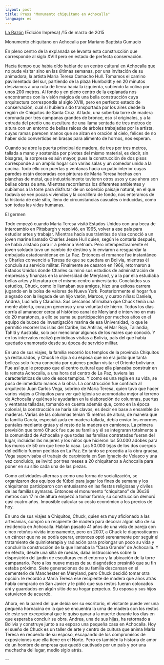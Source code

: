 ```yaml
---
layout: post
title: Press "Monumento chiquitano en Achocalla"
language: es
---
```


<a href="http://www.la-razon.com/index.php?_url=/suplementos/escape/Monumento-chiquitano-Achocalla_0_2233576719.html">La Razón</a> (Edición Impresa) /15 de marzo de 2015

Monumento chiquitano en Achocalla
por Mariano Baptista Gumucio

En pleno centro de la explanada se levanta esta construcción que corresponde al siglo XVIII pero en estado de perfecta conservación.

Hacía tiempo que había oído hablar de un centro cultural en Achocalla que no pude visitar sino en las últimas semanas, por una invitación de su animadora, la artista María Teresa Camacho Hull. Tomamos el camino pavimentado del sur, partiendo de la plaza Humboldt y en 20 minutos desviamos a una ruta de tierra hacia la izquierda, subiendo la colina por unos 200 metros. Al fondo y en pleno centro de la explanada nos encontramos con la visión mágica de una bella construcción cuya arquitectura correspondía al siglo XVIII, pero en perfecto estado de conservación, cual si hubiera sido transportada por los aires desde la región de Chiquitos de Santa Cruz. Al lado, una soberbia torre de madera coronada por tres campanas grandes de bronce, eso sí originales, y a la entrada del predio una escultura de una llama sentada de tres metros de altura con un entorno de bellas raíces de árboles trabajadas por la artista, cuyas ramas parecen manos que se alzan en oración al cielo, felices de no haber sido convertidas en brasas para alimento de hornos, nos esperan.

Cuando se abre la puerta principal de madera, de tres por tres metros, tallada a mano y sostenida por pivotes del mismo material, es decir, sin bisagras, la sorpresa es aún mayor, pues la construcción de dos pisos corresponde a un amplio hogar con varias salas y un comedor unido a la cocina. Todo ello con puertas y ventanas hacia un patio interior cuyas paredes están decoradas con pinturas de María Teresa hechas con planchas de metal, que industrialmente tuvieron otros usos y que ahora son bellas obras de arte. Mientras recorríamos los diferentes ambientes y subíamos a la torre para disfrutar de un soberbio paisaje natural, en el que todavía se ven pocas viviendas y la cordillera de fondo, nos enteramos de la historia de este sitio, lleno de circunstancias casuales o inducidas, como son todas las vidas humanas.

El germen

Todo empezó cuando María Teresa visitó Estados Unidos con una beca de intercambio en Pittsburgh y resolvió, en 1965, volver a ese país para estudiar artes y trabajar. Mientras hacía sus trámites de visa conoció a un joven marine llamado Charles Jesse Hull quien, según le contaría después, se había alistado para ir a pelear a Vietnam. Pero intempestivamente el joven soldado tuvo un cambio de destino y lo enviaron a resguardar la embajada estadounidense en La Paz. Entonces el romance fue instantáneo y Charles convenció a Teresa de que se quedara en Bolivia, mientras él concluía su servicio militar. Finalmente se casaron en 1966, retornaron a Estados Unidos donde Charles culminó sus estudios de administración de empresas y finanzas en la universidad de Meryland, y a la par ella estudiaba bellas artes y literatura en el mismo centro universitario. Concluidos sus estudios, Chuck, como lo llamaban sus amigos, hizo una exitosa carrera jugando en la bolsa de valores de Nueva York. Posteriormente el hogar fue alegrado con la llegada de un hijo varón, Marcos, y cuatro niñas: Daniela, Andrea, Lucinda y Claudina. Sus cercanos afirmaban que Chuck tenía una mente abierta, corazón generoso y una voluntad de hierro. Todos los días corría al amanecer cerca al histórico canal de Meryland e intervino en más de 20 maratones, a ello se suma su participación por muchos años en el equipo de buceo de investigación marina de esa Universidad, lo que le permitió recorrer las islas del Caribe, las Antillas, el Mar Rojo, Tailandia, Tahití y Australia, solo por mencionar algunos de los mares que conoció. Y en los intervalos realizó  periódicas visitas a Bolivia, país del que había quedado enamorado desde su época de servicio militar.

En uno de sus viajes, la familia recorrió los templos de la provincia Chiquitos ya restaurados, y Chuck le dijo a su esposa que no era justo que tanta belleza solo fuera conocida por quienes podían visitar el Oriente boliviano. Fue así que le propuso que el centro cultural que ella planeaba construir en la remota Achocalla, a una hora del centro de La Paz, tuviera las características de uno de esos templos. Y como es una regla en su vida, se puso de inmediato manos a la obra. La construcción fue confiada al arquitecto Juan Carlos Vega, sobrino de María Teresa, quien tuvo que hacer varios viajes a Chiquitos para ver qué iglesia se acomodaba mejor al terreno de Achocalla y quiénes le ayudarían en la elaboración de columnas, puertas y ventanas talladas, tomando en cuenta además que, como en la época colonial, la construcción se haría sin clavos, es decir en base a ensamble de maderas. Varias de las columnas tenían 15 metros de altura, de manera que la familia García, especializada en madera tallada, debía enviar los enormes puntales mediante grúas y el resto de la madera en camiones. La primera previsión que tomó Chuck fue que su familia y él se integraran totalmente a la comunidad de Achocalla y que todas las familias contratadas fueran del lugar, incluidas las mujeres y los niños que hicieron los 50.000 adobes para los muros de 50 cm que tiene la casa. Las 50.000 tejas de los dos cuerpos del edificio fueron pedidas en La Paz. En tanto se procedía a la obra gruesa, Vega supervisaba el trabajo de carpintería en San Ignacio de Velasco y una vez concluido, se invitó por tres meses a 20 chiquitanos a Achocalla para poner en su sitio cada una de las piezas.

Como actividades alternas y como una forma de socialización, se organizaron dos equipos de fútbol para jugar los fines de semana y los chiquitanos participaron con entusiasmo en las fiestas religiosas y civiles de las familias aymaras. Entonces el monumento “chiquitano” de 36x36 metros con 17 m de altura empezó a tomar forma; su construcción demoró casi cuatro años. Imposible calcular su costo económico a los precios de hoy.

En uno de sus viajes a Chiquitos, Chuck, quien era muy aficionado a las artesanías, compró un recipiente de madera para decorar algún sitio de su residencia en Achocalla. Habían pasado 41 años de una vida de pareja con cinco retoños vivida intensamente, pero en 2007, a Chuck le diagnosticaron un cáncer que no se podía operar, entonces optó serenamente por seguir el tratamiento de quimioterapia y radiación para prolongar un poco su vida y concluir la construcción de la que llamaba la “Casa Grande” de Achocalla. Y en efecto, desde una silla de ruedas, daba instrucciones sobre la disposición del jardín de esculturas en el entorno y la ubicación de la torre campanario. Pero a los nueve meses de su diagnóstico presintió que su fin estaba próximo. Siete generaciones de su familia descansan en el cementerio de Manchester en Meryland, pero Chuck decidió tomar otra opción: le recordó a María Teresa ese recipiente de madera que años atrás había comprado en San Javier y le pidió que sus restos fueran colocados ahí y guardados en algún sitio de su hogar perpetuo. Su esposa y sus hijos estuvieron de acuerdo.

Ahora, en la pared del que debía ser su escritorio, el visitante puede ver una pequeña hornacina en la que se encuentra la urna de madera con los restos de este ser excepcional que le quiso ganar a la muerte durante los días en que esperaba concluir su obra. Andrea, una de sus hijas, ha retornado a Bolivia y construye junto a su esposo una pequeña casa en Achocalla. Hoy el sueño de Chuck es un taller de arte y centro de cultura que anima María Teresa en recuerdo de su esposo, escapando de los compromisos de exposiciones que ella tiene en el Norte. Pero es también la historia de amor de un hombre de empresa que quedó cautivado por un país y por una muchacha del lugar, medio siglo atrás.


--

